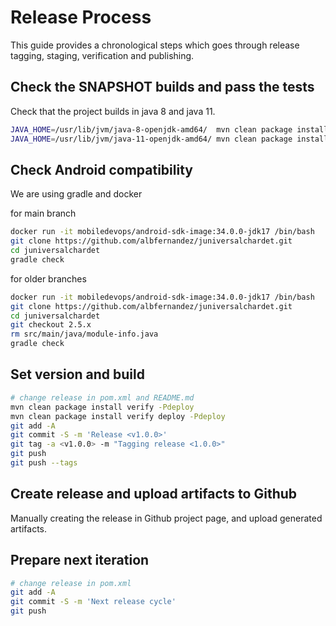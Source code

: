 # Release Process

This guide provides a chronological steps which goes through release tagging, staging, verification and publishing.


## Check the SNAPSHOT builds and pass the tests

Check that the project builds in java 8 and java 11.

```bash
JAVA_HOME=/usr/lib/jvm/java-8-openjdk-amd64/  mvn clean package install verify
JAVA_HOME=/usr/lib/jvm/java-11-openjdk-amd64/ mvn clean package install verify
```

## Check Android compatibility

We are using gradle and docker

for main branch
```bash
docker run -it mobiledevops/android-sdk-image:34.0.0-jdk17 /bin/bash
git clone https://github.com/albfernandez/juniversalchardet.git
cd juniversalchardet
gradle check
```

for older branches
```bash
docker run -it mobiledevops/android-sdk-image:34.0.0-jdk17 /bin/bash
git clone https://github.com/albfernandez/juniversalchardet.git
cd juniversalchardet
git checkout 2.5.x
rm src/main/java/module-info.java
gradle check
```


## Set version and build 

```bash
# change release in pom.xml and README.md
mvn clean package install verify -Pdeploy
mvn clean package install verify deploy -Pdeploy
git add -A
git commit -S -m 'Release <v1.0.0>'
git tag -a <v1.0.0> -m "Tagging release <1.0.0>"
git push
git push --tags
```


## Create release and upload artifacts to Github

Manually creating the release in Github project page, and upload generated artifacts.



## Prepare next iteration

```bash
# change release in pom.xml
git add -A
git commit -S -m 'Next release cycle'
git push
```